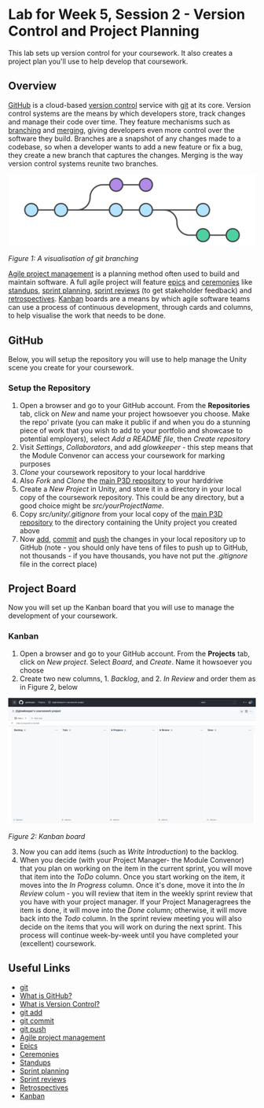 # Lab for Week 5, Session 2 - Version Control and Project Planning

This lab sets up version control for your coursework. It also creates a project plan you'll use to help develop that coursework.

## Overview

[GitHub](https://github.com/)  is a cloud-based [version control](https://www.atlassian.com/git/tutorials/what-is-version-control) service with [git](https://git-scm.com/) at its core. Version control systems are the means by which developers store, track changes and manage their code over time. They feature mechanisms such as [branching](https://www.atlassian.com/git/tutorials/using-branches) and [merging](https://www.atlassian.com/git/tutorials/using-branches/git-merge), giving developers even more control over the software they build. Branches are a snapshot of any changes made to a codebase, so when a developer wants to add a new feature or fix a bug, they create a new branch that captures the changes. Merging is the way version control systems reunite two branches.

![git branches](./images/gitBranch.svg)

_Figure 1: A visualisation of git branching_

[Agile project management](https://www.atlassian.com/agile/project-management) is a planning method often used to build and maintain software. A full agile project will feature [epics](https://www.atlassian.com/agile/project-management/epics) and [ceremonies](https://www.atlassian.com/agile/scrum/ceremonies) like [standups](https://www.atlassian.com/agile/scrum/standups), [sprint planning](https://www.atlassian.com/agile/scrum/sprint-planning), [sprint reviews](https://www.atlassian.com/agile/scrum/sprint-reviews) (to get stakeholder feedback) and [retrospectives](https://www.atlassian.com/agile/scrum/retrospectives). [Kanban](https://www.atlassian.com/agile/kanban) boards are a means by which agile software teams can use a process of continuous development, through cards and columns, to help visualise the work that needs to be done.

## GitHub

Below, you will setup the repository you will use to help manage the Unity scene you create for your coursework.

### Setup the Repository

1. Open a browser and go to your GitHub account. From the **Repositories** tab, click on _New_ and name your project howsoever you choose. Make the repo' private (you can make it public if and when you do a stunning piece of work that you wish to add to your portfolio and showcase to potential employers), select _Add a README file_, then _Create repository_
2. Visit _Settings_, _Collaborators_, and add _glowkeeper_ - this step means that the Module Convenor can access your coursework for marking purposes
3. _Clone_ your coursework repository to your local harddrive
4. Also _Fork_ and _Clone_ the [main P3D repository](https://github.com/glowkeeper/Programmingfor3D) to your harddrive
5. Create a _New Project_ in Unity, and store it in a directory in your local copy of the coursework repository. This could be any directory, but a good choice might be _src/yourProjectName_.
6. Copy _src/unity/.gitignore_ from your local copy of the [main P3D repository](https://github.com/glowkeeper/Programmingfor3D) to the directory containing the Unity project you created above
7. Now [add](https://github.com/git-guides/git-add), [commit](https://github.com/git-guides/git-commit) and [push](https://github.com/git-guides/git-push) the changes in your local repository up to GitHub (note - you should only have tens of files to push up to GitHub, not thousands - if you have thousands, you have not put the _.gitignore_ file in the correct place)

## Project Board

Now you will set up the Kanban board that you will use to manage the development of your coursework.

### Kanban

1. Open a browser and go to your GitHub account. From the **Projects** tab, click on _New project_. Select _Board_, and _Create_. Name it howsoever you choose
2. Create two new columns, 1. _Backlog_, and 2. _In Review_ and order them as in Figure 2, below

![Kanban board](./images/kanbanBoard.png)

_Figure 2: Kanban board_

3. Now you can add items (such as _Write Introduction_) to the backlog. 
4. When you decide (with your Project Manager- the Module Convenor) that you plan on working on the item in the current sprint, you will move that item into the _ToDo_ column. Once you start working on the item, it moves into the _In Progress_ column. Once it's done, move it into the _In Review_ colum - you will review that item in the weekly sprint review that you have with your project manager. If your Project Manageragrees the item is done, it will move into the _Done_ column; otherwise, it will move back into the _Todo_ column. In the sprint review meeting you will also decide on the items that you will work on during the next sprint. This process will continue week-by-week until you have completed your (excellent) coursework.

## Useful Links

- [git](https://git-scm.com/)
- [What is GitHub?](https://kinsta.com/knowledgebase/what-is-github/)
- [What is Version Control?](https://www.atlassian.com/git/tutorials/what-is-version-control)
- [git add](https://github.com/git-guides/git-add)
- [git commit](https://github.com/git-guides/git-commit)
- [git push](https://github.com/git-guides/git-push)
- [Agile project management](https://www.atlassian.com/agile/project-management)
- [Epics](https://www.atlassian.com/agile/project-management/epics)
- [Ceremonies](https://www.atlassian.com/agile/scrum/ceremonies)
- [Standups](https://www.atlassian.com/agile/scrum/standups)
- [Sprint planning](https://www.atlassian.com/agile/scrum/sprint-planning)
- [Sprint reviews](https://www.atlassian.com/agile/scrum/sprint-reviews)
- [Retrospectives](https://www.atlassian.com/agile/scrum/retrospectives)
- [Kanban](https://www.atlassian.com/agile/kanban)

